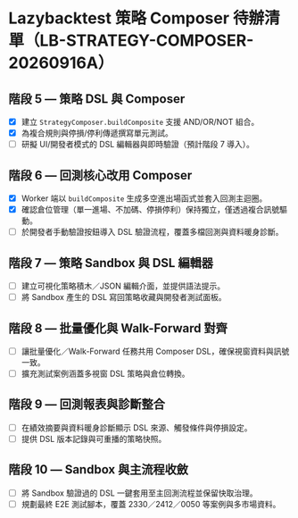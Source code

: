 # Lazybacktest 策略 Composer 待辦清單（LB-STRATEGY-COMPOSER-20260916A）

## 階段 5 — 策略 DSL 與 Composer
- [x] 建立 `StrategyComposer.buildComposite` 支援 AND/OR/NOT 組合。
- [x] 為複合規則與停損/停利傳遞撰寫單元測試。
- [ ] 研擬 UI/開發者模式的 DSL 編輯器與即時驗證（預計階段 7 導入）。

## 階段 6 — 回測核心改用 Composer
- [x] Worker 端以 `buildComposite` 生成多空進出場函式並套入回測主迴圈。
- [x] 確認倉位管理（單一進場、不加碼、停損停利）保持獨立，僅透過複合訊號驅動。
- [ ] 於開發者手動驗證按鈕導入 DSL 驗證流程，覆蓋多檔回測與資料暖身診斷。

## 階段 7 — 策略 Sandbox 與 DSL 編輯器
- [ ] 建立可視化策略積木／JSON 編輯介面，並提供語法提示。
- [ ] 將 Sandbox 產生的 DSL 寫回策略收藏與開發者測試面板。

## 階段 8 — 批量優化與 Walk-Forward 對齊
- [ ] 讓批量優化／Walk-Forward 任務共用 Composer DSL，確保視窗資料與訊號一致。
- [ ] 擴充測試案例涵蓋多視窗 DSL 策略與倉位轉換。

## 階段 9 — 回測報表與診斷整合
- [ ] 在績效摘要與資料暖身診斷顯示 DSL 來源、觸發條件與停損設定。
- [ ] 提供 DSL 版本記錄與可重播的策略快照。

## 階段 10 — Sandbox 與主流程收斂
- [ ] 將 Sandbox 驗證過的 DSL 一鍵套用至主回測流程並保留快取治理。
- [ ] 規劃最終 E2E 測試腳本，覆蓋 2330／2412／0050 等案例與多市場資料。
